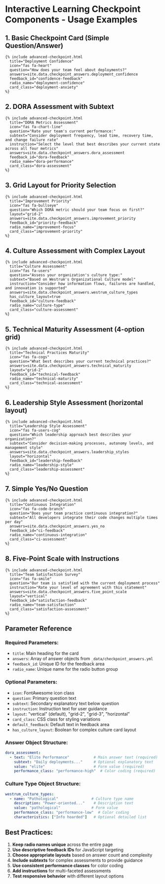 # Interactive Learning Checkpoint Components - Usage Examples

## 1. Basic Checkpoint Card (Simple Question/Answer)

```liquid
{% include advanced-checkpoint.html 
  title="Deployment Confidence"
  icon="fas fa-heart"
  question="How does your team feel about deployments?"
  answers=site.data.checkpoint_answers.deployment_confidence
  feedback_id="confidence-feedback"
  radio_name="deployment-confidence"
  card_class="deployment-anxiety"
%}
```

## 2. DORA Assessment with Subtext

```liquid
{% include advanced-checkpoint.html 
  title="DORA Metrics Assessment"
  icon="fas fa-chart-line"
  question="Rate your team's current performance:"
  subtext="Consider deployment frequency, lead time, recovery time, and change failure rate"
  instruction="Select the level that best describes your current state across all four metrics"
  answers=site.data.checkpoint_answers.dora_assessment
  feedback_id="dora-feedback"
  radio_name="dora-performance"
  card_class="dora-assessment"
%}
```

## 3. Grid Layout for Priority Selection

```liquid
{% include advanced-checkpoint.html 
  title="Improvement Priority"
  icon="fas fa-bullseye"
  question="Which DORA metric should your team focus on first?"
  layout="grid-2"
  answers=site.data.checkpoint_answers.improvement_priority
  feedback_id="priority-feedback"
  radio_name="improvement-focus"
  card_class="improvement-priority"
%}
```

## 4. Culture Assessment with Complex Layout

```liquid
{% include advanced-checkpoint.html 
  title="Culture Assessment"
  icon="fas fa-users"
  question="Assess your organization's culture type:"
  subtext="Based on Westrum's Organizational Culture model"
  instruction="Consider how information flows, failures are handled, and innovation is supported"
  answers=site.data.checkpoint_answers.westrum_culture_types
  has_culture_layout=true
  feedback_id="culture-feedback"
  radio_name="culture-type"
  card_class="culture-assessment"
%}
```

## 5. Technical Maturity Assessment (4-option grid)

```liquid
{% include advanced-checkpoint.html 
  title="Technical Practices Maturity"
  icon="fas fa-cogs"
  question="What best describes your current technical practices?"
  answers=site.data.checkpoint_answers.technical_maturity
  layout="grid-2"
  feedback_id="technical-feedback"
  radio_name="technical-maturity"
  card_class="technical-assessment"
%}
```

## 6. Leadership Style Assessment (horizontal layout)

```liquid
{% include advanced-checkpoint.html 
  title="Leadership Style Assessment"
  icon="fas fa-users-cog"
  question="Which leadership approach best describes your organization?"
  subtext="Consider decision-making processes, autonomy levels, and management style"
  answers=site.data.checkpoint_answers.leadership_styles
  layout="horizontal"
  feedback_id="leadership-feedback"
  radio_name="leadership-style"
  card_class="leadership-assessment"
%}
```

## 7. Simple Yes/No Question

```liquid
{% include advanced-checkpoint.html 
  title="Continuous Integration"
  icon="fas fa-code-branch"
  question="Does your team practice continuous integration?"
  subtext="All developers integrate their code changes multiple times per day"
  answers=site.data.checkpoint_answers.yes_no
  feedback_id="ci-feedback"
  radio_name="continuous-integration"
  card_class="ci-assessment"
%}
```

## 8. Five-Point Scale with Instructions

```liquid
{% include advanced-checkpoint.html 
  title="Team Satisfaction Survey"
  icon="fas fa-smile"
  question="Our team is satisfied with the current deployment process"
  instruction="Rate your level of agreement with this statement"
  answers=site.data.checkpoint_answers.five_point_scale
  layout="vertical"
  feedback_id="satisfaction-feedback"
  radio_name="team-satisfaction"
  card_class="satisfaction-assessment"
%}
```

## Parameter Reference

### Required Parameters:
- `title`: Main heading for the card
- `answers`: Array of answer objects from `_data/checkpoint_answers.yml`
- `feedback_id`: Unique ID for the feedback area
- `radio_name`: Unique name for the radio button group

### Optional Parameters:
- `icon`: FontAwesome icon class
- `question`: Primary question text
- `subtext`: Secondary explanatory text below question  
- `instruction`: Instruction text for user guidance
- `layout`: "vertical" (default), "grid-2", "grid-3", "horizontal"
- `card_class`: CSS class for styling variations
- `default_feedback`: Default text in feedback area
- `has_culture_layout`: Boolean for complex culture card layout

### Answer Object Structure:
```yaml
dora_assessment:
  - text: "Elite Performance"           # Main answer text (required)
    subtext: "Daily deployments..."     # Optional explanatory text
    value: "elite"                      # Form value (required)
    performance_class: "performance-high"  # Color coding (required)
```

### Culture Type Object Structure:
```yaml
westrum_culture_types:
  - name: "Pathological"               # Culture type name
    description: "Power-oriented..."    # Description text  
    value: "pathological"              # Form value
    performance_class: "performance-low"  # Color coding
    characteristics: ["Info hoarded"]   # Optional detailed list
```

## Best Practices:

1. **Keep radio names unique** across the entire page
2. **Use descriptive feedback IDs** for JavaScript targeting
3. **Choose appropriate layouts** based on answer count and complexity
4. **Include subtexts** for complex assessments to provide guidance
5. **Use consistent performance classes** for color coding
6. **Add instructions** for multi-faceted assessments
7. **Test responsive behavior** with different layout options